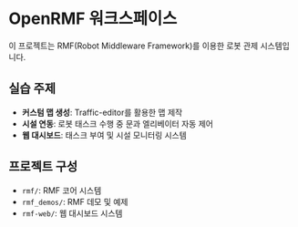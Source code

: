 # OpenRMF 워크스페이스

이 프로젝트는 RMF(Robot Middleware Framework)를 이용한 로봇 관제 시스템입니다.

## 실습 주제

- **커스텀 맵 생성**: Traffic-editor를 활용한 맵 제작
- **시설 연동**: 로봇 태스크 수행 중 문과 엘리베이터 자동 제어
- **웹 대시보드**: 태스크 부여 및 시설 모니터링 시스템

## 프로젝트 구성

- `rmf/`: RMF 코어 시스템
- `rmf_demos/`: RMF 데모 및 예제
- `rmf-web/`: 웹 대시보드 시스템